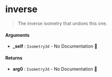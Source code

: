 # inverse

>  The inverse isometry that undoes this one.

#### Arguments

- **\_self** : `Isometry3d` \- No Documentation 🚧

#### Returns

- **arg0** : `Isometry3d` \- No Documentation 🚧